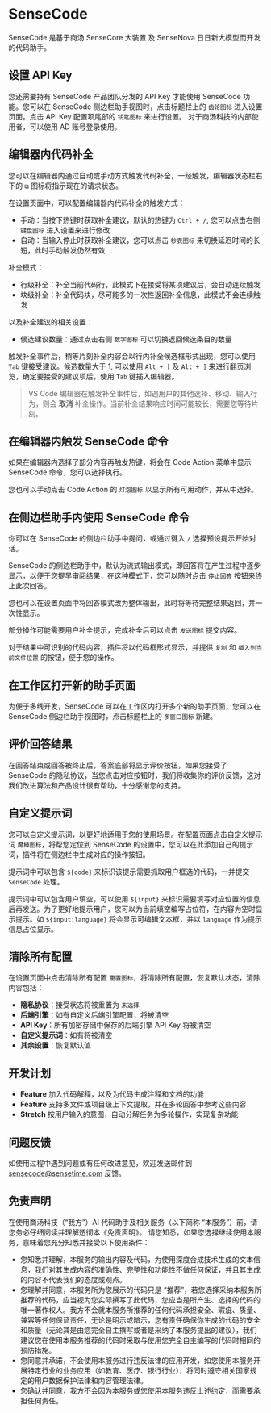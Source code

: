 # SenseCode

SenseCode 是基于商汤 SenseCore 大装置 及 SenseNova 日日新大模型而开发的代码助手。

## 设置 API Key

您还需要持有 SenseCode 产品团队分发的 API Key 才能使用 SenseCode 功能。您可以在 SenseCode 侧边栏助手视图时，点击标题栏上的 `齿轮图标` 进入设置页面。点击 API Key 配置项尾部的 `钥匙图标` 来进行设置。
对于商汤科技的内部使用者，可以使用 AD 账号登录使用。

## 编辑器内代码补全

您可以在编辑器内通过自动或手动方式触发代码补全，一经触发，编辑器状态栏右下的 `⧉` 图标将指示现在的请求状态。

在设置页面中，可以配置编辑器内代码补全的触发方式：

* 手动：当按下热键时获取补全建议，默认的热键为 `Ctrl + /`, 您可以点击右侧 `键盘图标` 进入设置来进行修改
* 自动：当输入停止时获取补全建议，您可以点击 `秒表图标` 来切换延迟时间的长短，此时手动触发仍然有效

补全模式：

* 行级补全：补全当前代码行，此模式下在接受将某项建议后，会自动连续触发
* 块级补全：补全代码块，尽可能多的一次性返回补全信息，此模式不会连续触发

以及补全建议的相关设置：

* 候选建议数量：通过点击右侧 `数字图标` 可以切换返回候选条目的数量

触发补全事件后，稍等片刻补全内容会以行内补全候选框形式出现，您可以使用 `Tab` 键接受建议。候选数量大于 1, 可以使用 `Alt + [` 及 `Alt + ]` 来进行翻页浏览，确定要接受的建议项后，使用 `Tab` 键插入编辑器。

> VS Code 编辑器在触发补全事件后，如遇用户的其他选择、移动、输入行为，则会 **取消** 补全操作。当前补全结果响应时间可能较长，需要您等待片刻。

## 在编辑器内触发 SenseCode 命令

如果在编辑器内选择了部分内容再触发热键，将会在 Code Action 菜单中显示 SenseCode 命令，您可以选择执行。

您也可以手动点击 Code Action 的 `灯泡图标` 以显示所有可用动作，并从中选择。

## 在侧边栏助手内使用 SenseCode 命令

你可以在 SenseCode 的侧边栏助手中提问，或通过键入 `/` 选择预设提示开始对话。

SenseCode 的侧边栏助手中，默认为流式输出模式，即回答将在产生过程中逐步显示，以便于您提早审阅结果，在这种模式下，您可以随时点击 `停止回答` 按钮来终止此次回答。

您也可以在设置页面中将回答模式改为整体输出，此时将等待完整结果返回，并一次性显示。

部分操作可能需要用户补全提示，完成补全后可以点击 `发送图标` 提交内容。

对于结果中可识别的代码内容，插件将以代码框形式显示，并提供 `复制` 和 `插入到当前文件位置` 的按钮，便于您的操作。

## 在工作区打开新的助手页面

为便于多线开发，SenseCode 可以在工作区内打开多个新的助手页面，您可以在 SenseCode 侧边栏助手视图时，点击标题栏上的 `多窗口图标` 新建。

## 评价回答结果

在回答结束或回答被终止后，答案底部将显示评价按钮，如果您接受了 SenseCode 的隐私协议，当您点击对应按钮时，我们将收集你的评价反馈，这对我们改进算法和产品设计很有帮助，十分感谢您的支持。

## 自定义提示词

您可以自定义提示词，以更好地适用于您的使用场景。在配置页面点击自定义提示词 `魔棒图标`，将帮您定位到 SenseCode 的设置中，您可以在此添加自己的提示词，插件将在侧边栏中生成对应的操作按钮。

提示词中可以包含 `${code}` 来标识该提示需要抓取用户框选的代码，一并提交 `SenseCode` 处理。

提示词中可以包含用户填空，可以使用 `${input}` 来标识需要填写对应位置的信息后再发送。为了更好地提示用户，您可以为当前填空编写占位符，在内容为空时显示提示。如 `${input:language}` 将会显示可编辑文本框，并以 `language` 作为提示信息占位显示。

## 清除所有配置

在设置页面中点击清除所有配置 `重置图标`，将清除所有配置，恢复默认状态，清除内容包括：

* **隐私协议**：接受状态将被重置为 `未选择`
* **后端引擎**：如有自定义后端引擎配置，将被清空
* **API Key**：所有加密存储中保存的后端引擎 API Key 将被清空
* **自定义提示词**：如有将被清空
* **其余设置**：恢复默认值

## 开发计划

* **Feature** 加入代码解释，以及为代码生成注释和文档的功能
* **Feature** 支持多文件或项目级上下文提取，并在多轮回答中参考这些内容
* **Stretch** 按用户输入的意图，自动分解任务为多轮操作，实现复杂功能

## 问题反馈

如使用过程中遇到问题或有任何改进意见，欢迎发送邮件到 <sensecode@sensetime.com> 反馈。

## 免责声明

在使用商汤科技（“我方”）AI 代码助手及相关服务（以下简称 “本服务”）前，请您务必仔细阅读并理解透彻本《免责声明》。 请您知悉，如果您选择继续使用本服务，意味着您充分知悉并接受以下使用条件：

* 您知悉并理解，本服务的输出内容及代码，为使用深度合成技术生成的文本信息，我们对其生成内容的准确性、完整性和功能性不做任何保证，并且其生成的内容不代表我们的态度或观点。
* 您理解并同意，本服务所为您展示的代码只是 “推荐”，若您选择采纳本服务所推荐的代码，应当视为您实际撰写了此代码，您应当是所产生、选择的代码的唯一著作权人。我方不会就本服务所推荐的任何代码承担安全、瑕疵、质量、兼容等任何保证责任，无论是明示或暗示，您有责任确保你生成的代码的安全和质量（无论其是由您完全自主撰写或者是采纳了本服务提出的建议），我们建议您在使用本服务推荐的代码时采取与使用您完全自主编写的代码时相同的预防措施。
* 您同意并承诺，不会使用本服务进行违反法律的应用开发，如您使用本服务开展特定行业的业务应用（如教育、医疗、银行行业），将同时遵守相关国家规定的用户数据保护法律和内容管理法律。
* 您确认并同意，我方不会因为本服务或您使用本服务违反上述约定，而需要承担任何责任。
